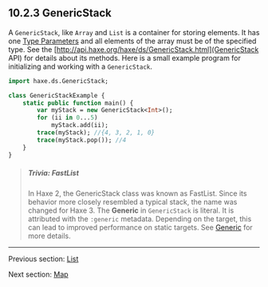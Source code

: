 ## 10.2.3 GenericStack

A `GenericStack`, like `Array` and `List` is a container for storing elements.  It has one [Type Parameters](type-system-type-parameters.md) and all elements of the array must be of the specified type. See the [http://api.haxe.org/haxe/ds/GenericStack.html](GenericStack API) for details about its methods.  Here is a small example program for initializing and working with a `GenericStack`.
```haxe
import haxe.ds.GenericStack;

class GenericStackExample {
    static public function main() {
        var myStack = new GenericStack<Int>();
        for (ii in 0...5)
            myStack.add(ii);
        trace(myStack); //{4, 3, 2, 1, 0}
        trace(myStack.pop()); //4
    }
}


```
> ##### Trivia: FastList
>
> In Haxe 2, the GenericStack class was known as FastList.  Since its behavior more closely resembled a typical stack, the name was changed for Haxe 3.
The **Generic** in `GenericStack` is literal.  It is attributed with the `:generic` metadata.  Depending on the target, this can lead to improved performance on static targets.  See [Generic](type-system-generic.md) for more details.

---

Previous section: [List](std-List.md)

Next section: [Map](std-Map.md)